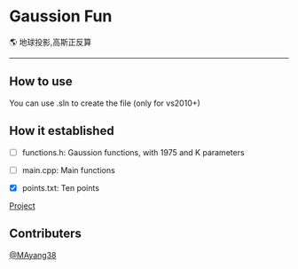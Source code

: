 # Gaussion Fun
 :earth_americas: 地球投影,高斯正反算

-------

## How to use

You can use .sln to create the file (only for vs2010+)

## How it established

- [ ] functions.h: Gaussion functions, with 1975 and K  parameters
- [ ] main.cpp: Main functions

- [x] points.txt: Ten points

[Project](https://github.com/users/haoruilee/projects/2)


## Contributers

[@MAyang38](https://github.com/MAyang38)


